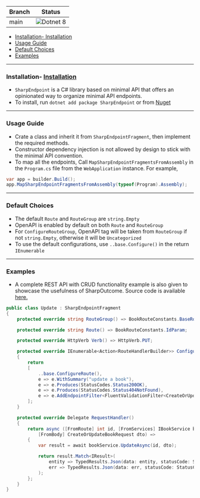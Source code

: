| Branch | Status                                                                                                             |
| ------ | ------------------------------------------------------------------------------------------------------------------ |
| main   | ![Dotnet 8](https://github.com/md-redwan-hossain/SharpEndpoint/actions/workflows/dotnet.yml/badge.svg?branch=main) |

-   [Installation- Installation](#installation--installation)
-   [Usage Guide](#usage-guide)
-   [Default Choices](#default-choices)
-   [Examples](#examples)

---

### Installation- [Installation](#installation)

-   `SharpEndpoint` is a C# library based on minimal API that offers an opinionated way to organize minimal API endpoints.
-   To install, run `dotnet add package SharpEndpoint` or from [Nuget](https://www.nuget.org/packages/SharpEndpoint/)

---

### Usage Guide

-   Crate a class and inherit it from `SharpEndpointFragment`, then implement the required methods.
-   Constructor dependency injection is not allowed by design to stick with the minimal API convention.
-   To map all the endpoints, Call `MapSharpEndpointFragmentsFromAssembly` in the `Program.cs` file from
    the `WebApplication` instance. For example,

```csharp
var app = builder.Build();
app.MapSharpEndpointFragmentsFromAssembly(typeof(Program).Assembly);
```

---

### Default Choices

-   The default `Route` and `RouteGroup` are `string.Empty`
-   OpenAPI is enabled by default on both `Route` and `RouteGroup`
-   For `ConfigureRouteGroup`, OpenAPI tag will be taken from `RouteGroup` if not `string.Empty`, otherwise it will
    be `Uncategorized`
-   To use the default configurations, use `..base.Configure()` in the return `IEnumerable`

---

### Examples

-   A complete REST API with CRUD functionality example is also given to showcase the usefulness of SharpOutcome. Source
    code is available [here.](https://github.com/md-redwan-hossain/SharpEndpoint/tree/main/SharpEndpoint.HttpApiExample)

```csharp
public class Update : SharpEndpointFragment
{
    protected override string RouteGroup() => BookRouteConstants.BaseRoute;

    protected override string Route() => BookRouteConstants.IdParam;

    protected override HttpVerb Verb() => HttpVerb.PUT;

    protected override IEnumerable<Action<RouteHandlerBuilder>> ConfigureRoute()
    {
        return
        [
            ..base.ConfigureRoute(),
            e => e.WithSummary("update a book"),
            e => e.Produces(StatusCodes.Status200OK),
            e => e.Produces(StatusCodes.Status404NotFound),
            e => e.AddEndpointFilter<FluentValidationFilter<CreateOrUpdateBookRequest>>()
        ];
    }

    protected override Delegate RequestHandler()
    {
        return async ([FromRoute] int id, [FromServices] IBookService bookService,
            [FromBody] CreateOrUpdateBookRequest dto) =>
        {
            var result = await bookService.UpdateAsync(id, dto);

            return result.Match<IResult>(
                entity => TypedResults.Json(data: entity, statusCode: StatusCodes.Status200OK),
                err => TypedResults.Json(data: err, statusCode: StatusCodes.Status304NotModified)
            );
        };
    }
}
```
